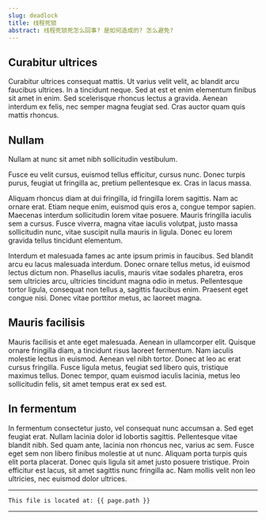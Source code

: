 ```yaml
---
slug: deadlock
title: 线程死锁
abstract: 线程死锁死怎么回事? 是如何造成的? 怎么避免?
---
```


## Curabitur ultrices

Curabitur ultrices consequat mattis. Ut varius velit velit, ac blandit arcu faucibus ultrices. In a tincidunt neque. Sed at est et enim elementum finibus sit amet in enim. Sed scelerisque rhoncus lectus a gravida. Aenean interdum ex felis, nec semper magna feugiat sed. Cras auctor quam quis mattis rhoncus.

## Nullam

Nullam at nunc sit amet nibh sollicitudin vestibulum. 

Fusce eu velit cursus, euismod tellus efficitur, cursus nunc. Donec turpis purus, feugiat ut fringilla ac, pretium pellentesque ex. Cras in lacus massa. 

Aliquam rhoncus diam at dui fringilla, id fringilla lorem sagittis. Nam ac ornare erat. Etiam neque enim, euismod quis eros a, congue tempor sapien. Maecenas interdum sollicitudin lorem vitae posuere. Mauris fringilla iaculis sem a cursus. Fusce viverra, magna vitae iaculis volutpat, justo massa sollicitudin nunc, vitae suscipit nulla mauris in ligula. Donec eu lorem gravida tellus tincidunt elementum.

Interdum et malesuada fames ac ante ipsum primis in faucibus. Sed blandit arcu eu lacus malesuada interdum. Donec ornare tellus metus, id euismod lectus dictum non. Phasellus iaculis, mauris vitae sodales pharetra, eros sem ultricies arcu, ultricies tincidunt magna odio in metus. Pellentesque tortor ligula, consequat non tellus a, sagittis faucibus enim. Praesent eget congue nisi. Donec vitae porttitor metus, ac laoreet magna.

## Mauris facilisis

Mauris facilisis et ante eget malesuada. Aenean in ullamcorper elit. Quisque ornare fringilla diam, a tincidunt risus laoreet fermentum. Nam iaculis molestie lectus in euismod. Aenean vel nibh tortor. Donec at leo ac erat cursus fringilla. Fusce ligula metus, feugiat sed libero quis, tristique maximus tellus. Donec tempor, quam euismod iaculis lacinia, metus leo sollicitudin felis, sit amet tempus erat ex sed est.

## In fermentum

In fermentum consectetur justo, vel consequat nunc accumsan a. Sed eget feugiat erat. Nullam lacinia dolor id lobortis sagittis. Pellentesque vitae blandit nibh. Sed quam ante, lacinia non rhoncus nec, varius ac sem. Fusce eget sem non libero finibus molestie at ut nunc. Aliquam porta turpis quis elit porta placerat. Donec quis ligula sit amet justo posuere tristique. Proin efficitur est lacus, sit amet sagittis nunc fringilla ac. Nam mollis velit non leo ultricies, nec euismod dolor ultrices.

---
```
This file is located at: {{ page.path }}
```
---

